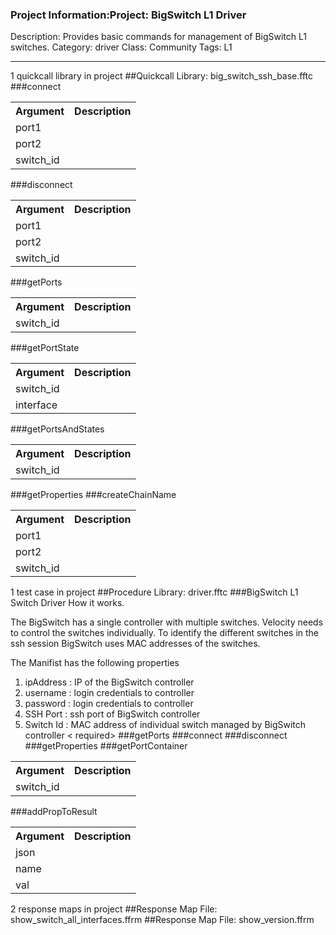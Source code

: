 ### Project Information:Project: BigSwitch L1 Driver
Description: Provides basic commands for management of BigSwitch L1 switches.
Category: driver
Class: Community
Tags: L1

 ----
1 quickcall library in project
##Quickcall Library: big_switch_ssh_base.fftc
###connect
<table><tr><th>Argument</th><th>Description</th></tr>
<tr><td>port1</td><tr></tr>
<tr><td>port2</td><tr></tr>
<tr><td>switch_id</td><tr></tr></table>

###disconnect
<table><tr><th>Argument</th><th>Description</th></tr>
<tr><td>port1</td><tr></tr>
<tr><td>port2</td><tr></tr>
<tr><td>switch_id</td><tr></tr></table>

###getPorts
<table><tr><th>Argument</th><th>Description</th></tr>
<tr><td>switch_id</td><tr></tr></table>

###getPortState
<table><tr><th>Argument</th><th>Description</th></tr>
<tr><td>switch_id</td><tr></tr>
<tr><td>interface</td><tr></tr></table>

###getPortsAndStates
<table><tr><th>Argument</th><th>Description</th></tr>
<tr><td>switch_id</td><tr></tr></table>

###getProperties
###createChainName
<table><tr><th>Argument</th><th>Description</th></tr>
<tr><td>port1</td><tr></tr>
<tr><td>port2</td><tr></tr>
<tr><td>switch_id</td><tr></tr></table>

1 test case in project
##Procedure Library: driver.fftc
###BigSwitch L1 Switch Driver
How it works.

The BigSwitch has a single controller with multiple switches.  Velocity needs to control the switches individually. To identify the different switches in the ssh session BigSwitch uses MAC addresses of the switches.

The Manifist has the following properties
1. ipAddress : IP of the BigSwitch controller <required>
2. username : login credentials to controller <required>
3. password : login credentials to controller <required>
4. SSH Port : ssh port of BigSwitch controller <optional>
5. Switch Id : MAC address of individual switch managed by BigSwitch controller < required>
###getPorts
###connect
###disconnect
###getProperties
###getPortContainer
<table><tr><th>Argument</th><th>Description</th></tr>
<tr><td>switch_id</td><tr></tr></table>

###addPropToResult
<table><tr><th>Argument</th><th>Description</th></tr>
<tr><td>json</td><tr></tr>
<tr><td>name</td><tr></tr>
<tr><td>val</td><tr></tr></table>

2 response maps in project
##Response Map File: show_switch_all_interfaces.ffrm
##Response Map File: show_version.ffrm